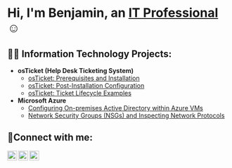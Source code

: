 <h1>Hi, I'm Benjamin, an <a href="https://linkedin.com/in/benjamin-g-016580301">IT Professional</a>☺</h1>

<h2>👨‍💻 Information Technology Projects:</h2>

- <b>osTicket (Help Desk Ticketing System)</b>
  - [osTicket: Prerequisites and Installation](https://github.com/BenjaminG-Dreams/osticket-prereqs)
  - [osTicket: Post-Installation Configuration](https://github.com/BenjaminG-Dreams/post-install-config)
  - [osTicket: Ticket Lifecycle Examples](https://github.com/BenjaminG-Dreams/ticket-lifecycle)
- <b>Microsoft Azure</b>
  - [Configuring On-premises Active Directory within Azure VMs](https://github.com/BenjaminG-Dreams/configure-ad)
  - [Network Security Groups (NSGs) and Inspecting Network Protocols](https://github.com/BenjaminG-Dreams/azure-network-protocols)

<h2>🤳Connect with me:</h2>

[<img align="left" alt="Josh | Twitter" width="22px" src="https://cdn.jsdelivr.net/npm/simple-icons@v3/icons/twitter.svg" />][twitter]
[<img align="left" alt="Josh | LinkedIn" width="22px" src="https://cdn.jsdelivr.net/npm/simple-icons@v3/icons/linkedin.svg" />][linkedin]
[<img align="left" alt="Josh | Instagram" width="22px" src="https://cdn.jsdelivr.net/npm/simple-icons@v3/icons/instagram.svg" />][instagram]

[twitter]: https://twitter.com/Josh
[instagram]: https://www.instagram.com/Josh
[linkedin]: https://linkedin.com/in/Josh
